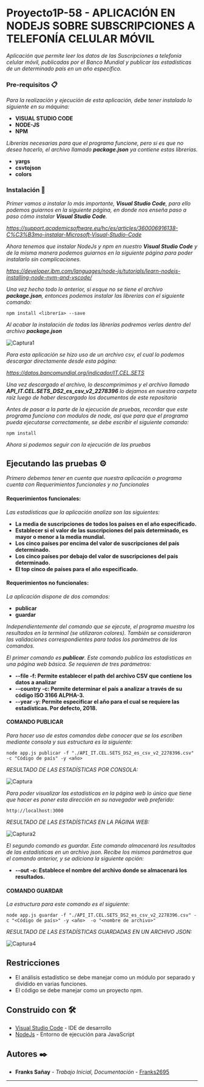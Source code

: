 # Proyecto1P-58 - APLICACIÓN EN NODEJS SOBRE SUBSCRIPCIONES A TELEFONÍA CELULAR MÓVIL

_Aplicación que permite leer los datos de las Suscripciones a telefonía celular móvil, publicadas por el Banco Mundial y publicar las estadísticas de un determinado país en un
año específico._

### Pre-requisitos 📋

_Para la realización y ejecución de esta aplicación, debe tener instalado lo siguiente en su máquina:_

* **VISUAL STUDIO CODE**
* **NODE-JS**
* **NPM**

_Librerías necesarias para que el programa funcione, pero si es que no desea hacerlo, el archivo llamado **package.json** ya contiene estas librerías._

* **yargs**
* **csvtojson**
* **colors**

### Instalación 🔧

_Primer vamos a instalar lo más importante, **Visual Studio Code**, para ello podemos guiarnos en la siguiente página, en donde nos enseña paso a paso cómo instalar **Visual Studio Code**._

_https://support.academicsoftware.eu/hc/es/articles/360006916138-C%C3%B3mo-instalar-Microsoft-Visual-Studio-Code_

_Ahora tenemos que instalar NodeJs y npm en nuestro **Visual Studio Code** y de la misma manera podemos guiarnos en la siguiente página para poder instalarlo sin complicaciones._

_https://developer.ibm.com/languages/node-js/tutorials/learn-nodejs-installing-node-nvm-and-vscode/_

_Una vez hecho todo lo anterior, si esque no se tiene el archivo **package.json**, entonces podemos instalar las librerías con el siguiente comando:_

```
npm install <librería> --save
```

_Al acabar la instalación de todas las librerías podremos verlas dentro del archivo **package.json**_

![Captura1](https://user-images.githubusercontent.com/76794301/119156253-ac253380-ba19-11eb-961f-096a9d9aaa4e.JPG)

_Para esta aplicación se hizo uso de un archivo csv, el cual lo podemos descargar directamente desde esta página:_

_https://datos.bancomundial.org/indicador/IT.CEL.SETS_

_Una vez descargado el archivo, lo descomprimimos y el archivo llamado **API_IT.CEL.SETS_DS2_es_csv_v2_2278396** lo dejamos en nuestra carpeta raíz luego de haber descargado los documentos de este repositorio_

_Antes de pasar a la parte de la ejecución de pruebas, recordar que este programa funciona con modulos de node, así que para que el programa pueda ejecutarse correctamente, se debe escribir el siguiente comando:_

```
npm install
```

_Ahora si podemos seguir con la ejecución de las pruebas_

## Ejecutando las pruebas ⚙️

_Primero debemos tener en cuenta que nuestra aplicación o programa cuenta con Requerimientos funcionales y no funcionales_

#### Requerimientos funcionales:

_Las estadísticas que la aplicación analiza son las siguientes:_

* **La media de suscripciones de todos los países en el año especificado.**
* **Establecer si el valor de las suscripciones del país determinado, es mayor o menor a la media mundial.**
* **Los cinco países por encima del valor de suscripciones del país determinado.**
* **Los cinco países por debajo del valor de suscripciones del país determinado.**
* **El top cinco de países para el año especificado.**

#### Requerimientos no funcionales:

_La aplicación dispone de dos comandos:_

* **publicar**
* **guardar**

_Independientemente del comando que se ejecute, el programa muestra los resultados en la terminal (se utilizaron colores). También se consideraron las validaciones correspondientes para todos los parámetros de los comandos._

_El primer comando es **publicar**. Este comando publica las estadísticas en una página web básica. Se requieren de tres parámetros:_

* **--file -f: Permite establecer el path del archivo CSV que contiene los datos a analizar**
* **--country -c: Permite determinar el país a analizar a través de su código ISO 3166 ALPHA-3.**
* **--year -y: Permite especificar el año para el cual se requiere las estadísticas. Por defecto, 2018.**


#### COMANDO PUBLICAR

_Para hacer uso de estos comandos debe conocer que se los escriben mediante consola y sus estructura es la siguiente:_

```
node app.js publicar -f "./API_IT.CEL.SETS_DS2_es_csv_v2_2278396.csv" -c "Código de país" -y <año>
```
_RESULTADO DE LAS ESTADÍSTICAS POR CONSOLA:_

![Captura](https://user-images.githubusercontent.com/76794301/119156122-8ac44780-ba19-11eb-9274-44e3088ab214.JPG)

_Para poder visualizar las estadísticas en la página web lo único que tiene que hacer es poner esta dirección en su navegador web preferido:_

```
http://localhost:3000
```

_RESULTADO DE LAS ESTADÍSTICAS EN LA PÁGINA WEB:_

![Captura2](https://user-images.githubusercontent.com/76794301/119156508-e7bffd80-ba19-11eb-9dc2-ac48b0acee73.JPG)

_El segundo comando es guardar. Este comando almacenará los resultados de las estadísticas en un archivo json. Recibe los mismos parámetros que el comando anterior, y se adiciona la siguiente opción:_

* **--out -o: Establece el nombre del archivo donde se almacenará los resultados.**

#### COMANDO GUARDAR

_La estructura para este comando es el siguiente:_

```
node app.js guardar -f "./API_IT.CEL.SETS_DS2_es_csv_v2_2278396.csv" -c "<Código de país>" -y <año>  -o "<nombre de archivo>"
```

_RESULTADO DE LAS ESTADÍSTICAS GUARDADAS EN UN ARCHIVO JSON:_

![Captura4](https://user-images.githubusercontent.com/76794301/119156560-f4dcec80-ba19-11eb-900f-951a472284e2.JPG)

## Restricciones

* El análisis estadístico se debe manejar como un módulo por separado y dividido en varias funciones.
* El código se debe manejar como un proyecto npm.

## Construido con 🛠️

* [Visual Studio Code](https://code.visualstudio.com/) - IDE de desarrollo
* [NodeJs](https://nodejs.org/es/) - Entorno de ejecución para JavaScript

## Autores ✒️

* **Franks Sañay** - *Trabajo Inicial, Documentación* - [Franks2695](https://github.com/Franks2695)
---
